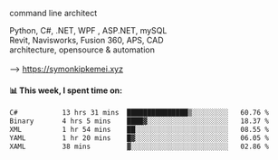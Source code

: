 command line architect

Python, C#, .NET, WPF , ASP.NET, mySQL <br>
Revit, Navisworks, Fusion 360, APS, CAD <br>
architecture, opensource & automation<br>
<br>
--> https://symonkipkemei.xyz

#### 📊 This week, I spent time on:
<!--START_SECTION:waka-->

```txt
C#           13 hrs 31 mins  ███████████████▒░░░░░░░░░   60.76 %
Binary       4 hrs 5 mins    ████▓░░░░░░░░░░░░░░░░░░░░   18.37 %
XML          1 hr 54 mins    ██░░░░░░░░░░░░░░░░░░░░░░░   08.55 %
YAML         1 hr 20 mins    █▓░░░░░░░░░░░░░░░░░░░░░░░   06.05 %
XAML         38 mins         ▓░░░░░░░░░░░░░░░░░░░░░░░░   02.86 %
```

<!--END_SECTION:waka-->

